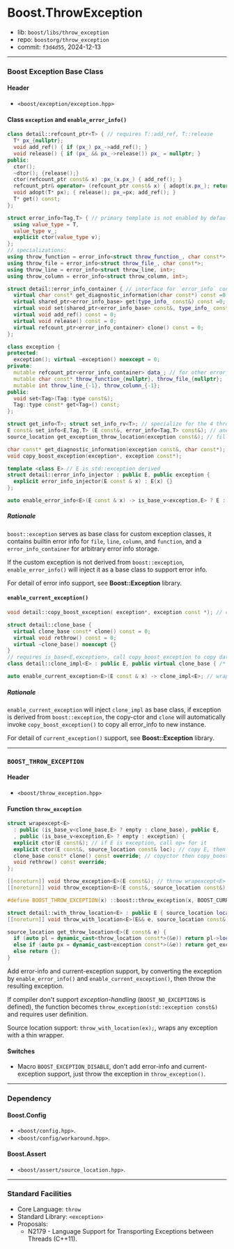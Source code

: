 # Boost.ThrowException

* lib: `boost/libs/throw_exception`
* repo: `boostorg/throw_exception`
* commit: `f3d4d55`, 2024-12-13

------
### Boost Exception Base Class

#### Header

* `<boost/exception/exception.hpp>`

#### Class `exception` and `enable_error_info()`

```c++
class detail::refcount_ptr<T> { // requires T::add_ref, T::release
  T* px_{nullptr};
  void add_ref() { if (px_) px_->add_ref(); }
  void release() { if (px_ && px_->release()) px_ = nullptr; }
public:
  ctor();
  ~dtor(); {release();}
  ctor(refcount_ptr const& x) :px_(x.px_) { add_ref(); }
  refcount_ptr& operator= (refcount_ptr const& x) { adopt(x.px_); return *this; }
  void adopt(T* px); { release(); px_=px; add_ref(); }
  T* get() const;
};

struct error_info<Tag,T> { // primary template is not enabled by default
  using value_type = T,
  value_type v_;
  explicit ctor(value_type v);
};
// specializations:
using throw_function = error_info<struct throw_function_, char const*>;
using throw_file = error_info<struct throw_file_, char const*>;
using throw_line = error_info<struct throw_line, int>;
using throw_column = error_info<struct throw_column, int>;

struct detail::error_info_container { // interface for `error_info` containers
  virtual char const* get_diagnostic_information(char const*) const =0;
  virtual shared_ptr<error_info_base> get(type_info_ const&) const =0; // lookup by type
  virtual void set(shared_ptr<error_info_base> const&, type_info_ const&) = 0; // set by type
  virtual void add_ref() const = 0;
  virtual void release() const = 0;
  virtual refcount_ptr<error_info_container> clone() const = 0;
};

class exception {
protected:
  exception(); virtual ~exception() noexcept = 0;
private:
  mutable refcount_ptr<error_info_container> data_; // for other error_info
  mutable char const* throw_function_{nullptr}, throw_file_{nullptr};
  mutable int throw_line_{-1}, throw_column_{-1};
public:
  void set<Tag>(Tag::type const&);
  Tag::type const* get<Tag>() const;
};

struct get_info<T>; struct set_info_rv<T>; // specialize for the 4 throw_xxx error_infos
E const& set_info<E,Tag,T> (E const&, error_info<Tag,T> const&); // and overloads for the 4 throw_xxx
source_location get_exception_throw_location(exception const&); // fill with the 4 info

char const* get_diagnostic_information(exception const&, char const*);
void copy_boost_exception(exception*, exception const*);

template <class E> // E is std::exception derived
struct detail::error_info_injector : public E, public exception {
  explicit error_info_injector(E const & x) : E(x) {}
};

auto enable_error_info<E>(E const & x) -> is_base_v<exception,E> ? E : error_info_injector<E>;
```

##### Rationale

`boost::exception` serves as base class for custom exception classes, it contains
builtin error info for `file`, `line`, `column`, and `function`, and a `error_info_container`
for arbitrary error info storage.

If the custom exception is not derived from `boost::exception`, `enable_error_info()`
will inject it as a base class to support error info.

For detail of error info support, see **Boost::Exception** library.

#### `enable_current_exception()`

```c++
void detail::copy_boost_exception( exception*, exception const *); // copy 4 member, and clone the ei container

struct detail::clone_base {
  virtual clone_base const* clone() const = 0;
  virtual void rethrow() const = 0;
  virtual ~clone_base() noexcept {}
}
// requires is_base<E,exception>, call copy_boost_exception to copy data
class detail::clone_impl<E> : public E, public virtual clone_base { /* ... */ };

auto enable_current_exception<E>(E const & x) -> clone_impl<E>; // wrap exception into a clone_impl
```

##### Rationale

`enable_current_exception` will inject `clone_impl` as base class, if exception is
derived from `boost::exception`, the copy-ctor and `clone` will automatically invoke
`copy_boost_exception()` to copy all error_info to new instance.

For detail of `current_exception()` support, see **Boost::Exception** library.

------
### `BOOST_THROW_EXCEPTION`

#### Header

* `<boost/throw_exception.hpp>`

#### Function `throw_exception`

```c++
struct wrapexcept<E>
  : public (is_base_v<clone_base,E> ? empty : clone_base), public E,
  , public (is_base_v<exception,E> ? empty : exception) {
  explicit ctor(E const&); // if E is exception, call op= for it
  explicit ctor(E const&, source_location const& loc); // copy E, then fill 4 errorinfo
  clone_base const* clone() const override; // copyctor then copy_boost_exception
  void rethrow() const override;
};

[[noreturn]] void throw_exception<E>(E const&); // throw wrapexcept<E>
[[noreturn]] void throw_exception<E>(E const&, source_location const&);

#define BOOST_THROW_EXCEPTION(x) ::boost::throw_exception(x, BOOST_CURRENT_LOCATION)

struct detail::with_throw_location<E> : public E { source_location location_; };
[[noreturn]] void throw_with_location<E>(E&& e, source_location const& loc=BOOST_CURRENT_LOCATION);

source_location get_throw_location<E>(E const& e) {
  if (auto pl = dynamic_cast<throw_location const*>(&e)) return pl->location_;
  else if (auto px = dynamic_cast<exception const*>(&e)) return get_exception_throw_location(*px);
  else return {};
}
```

Add error-info and current-exception support, by converting the exception by
`enable_error_info()` and `enable_current_exception()`, then throw the resulting
exception.

If compiler don't support _exception-handling_ (`BOOST_NO_EXCEPTIONS` is defined),
the function becomes `throw_exception(std::exception const&)` and requires user
definition.

Source location support: `throw_with_location(ex);`, wraps any exception with a thin wrapper.

#### Switches

* Macro `BOOST_EXCEPTION_DISABLE`, don't add error-info and current-exception support,
just throw the exception in `throw_exception()`.

------
### Dependency

#### Boost.Config

* `<boost/config.hpp>`.
* `<boost/config/workaround.hpp>`.

#### Boost.Assert

* `<boost/assert/source_location.hpp>`.

------
### Standard Facilities

* Core Language: `throw`
* Standard Library: `<exception>`
* Proposals:
  * N2179 - Language Support for Transporting Exceptions between Threads (C++11).
